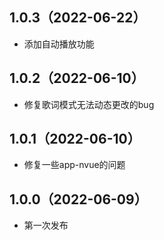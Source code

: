 ## 1.0.3（2022-06-22）
* 添加自动播放功能
## 1.0.2（2022-06-10）
* 修复歌词模式无法动态更改的bug
## 1.0.1（2022-06-10）
* 修复一些app-nvue的问题
## 1.0.0（2022-06-09）
* 第一次发布

